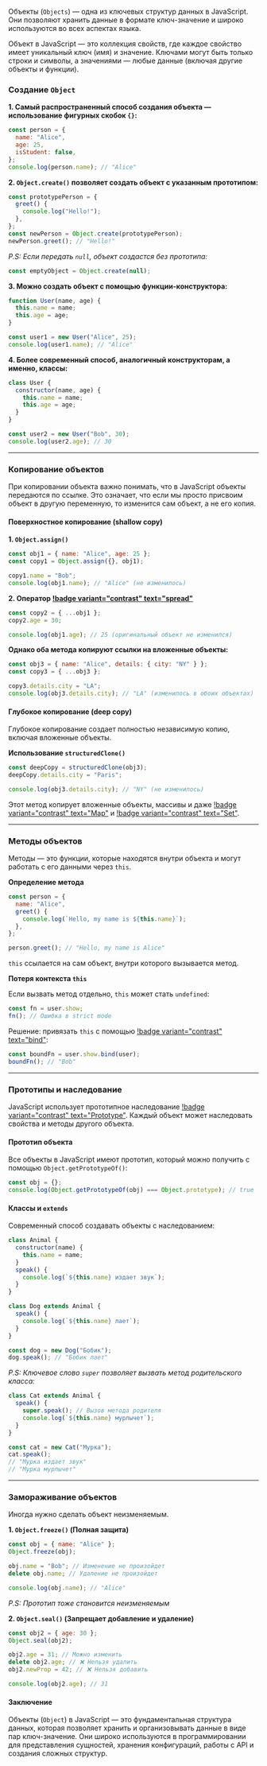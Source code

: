 Объекты (`Objects`) — одна из ключевых структур данных в JavaScript. Они позволяют хранить данные в формате ключ-значение и широко используются во всех аспектах языка.

Объект в JavaScript — это коллекция свойств, где каждое свойство имеет уникальный ключ (имя) и значение. Ключами могут быть только строки и символы, а значениями — любые данные (включая другие объекты и функции).

### Создание `Object`

**1. Самый распространенный способ создания объекта — использование фигурных скобок `{}`:**

```js
const person = {
  name: "Alice",
  age: 25,
  isStudent: false,
};
console.log(person.name); // "Alice"
```

**2. `Object.create()` позволяет создать объект с указанным прототипом:**

```js
const prototypePerson = {
  greet() {
    console.log("Hello!");
  },
};
const newPerson = Object.create(prototypePerson);
newPerson.greet(); // "Hello!"
```

_P.S: Если передать `null`, объект создастся без прототипа:_

```js
const emptyObject = Object.create(null);
```

**3. Можно создать объект с помощью функции-конструктора:**

```js
function User(name, age) {
  this.name = name;
  this.age = age;
}

const user1 = new User("Alice", 25);
console.log(user1.name); // "Alice"
```

**4. Более современный способ, аналогичный конструкторам, а именно, классы:**

```js
class User {
  constructor(name, age) {
    this.name = name;
    this.age = age;
  }
}

const user2 = new User("Bob", 30);
console.log(user2.age); // 30
```

---

### Копирование объектов

При копировании объекта важно понимать, что в JavaScript объекты передаются по ссылке. Это означает, что если мы просто присвоим объект в другую переменную, то изменится сам объект, а не его копия.

#### Поверхностное копирование (shallow copy)

**1. `Object.assign()`**

```js
const obj1 = { name: "Alice", age: 25 };
const copy1 = Object.assign({}, obj1);

copy1.name = "Bob";
console.log(obj1.name); // "Alice" (не изменилось)
```

**2. Оператор [!badge variant="contrast" text="spread"](../../Методы_и_операторы/S/Spread.md)**

```js
const copy2 = { ...obj1 };
copy2.age = 30;

console.log(obj1.age); // 25 (оригинальный объект не изменился)
```

**Однако оба метода копируют ссылки на вложенные объекты:**

```js
const obj3 = { name: "Alice", details: { city: "NY" } };
const copy3 = { ...obj3 };

copy3.details.city = "LA";
console.log(obj3.details.city); // "LA" (изменилось в обоих объектах)
```

#### Глубокое копирование (deep copy)

Глубокое копирование создает полностью независимую копию, включая вложенные объекты.

**Использование `structuredClone()`**

```js
const deepCopy = structuredClone(obj3);
deepCopy.details.city = "Paris";

console.log(obj3.details.city); // "NY" (не изменилось)
```

Этот метод копирует вложенные объекты, массивы и даже [!badge variant="contrast" text="Map"](Map.md) и [!badge variant="contrast" text="Set"](Set.md).

---

### Методы объектов

Методы — это функции, которые находятся внутри объекта и могут работать с его данными через `this`.

**Определение метода**

```js
const person = {
  name: "Alice",
  greet() {
    console.log(`Hello, my name is ${this.name}`);
  },
};

person.greet(); // "Hello, my name is Alice"
```

`this` ссылается на сам объект, внутри которого вызывается метод.

**Потеря контекста `this`**

Если вызвать метод отдельно, `this` может стать `undefined`:

```js
const fn = user.show;
fn(); // Ошибка в strict mode
```

Решение: привязать `this` с помощью [!badge variant="contrast" text="bind"](../Методы_и_операторы/B/Bind.md):

```js
const boundFn = user.show.bind(user);
boundFn(); // "Bob"
```

---

### Прототипы и наследование

JavaScript использует прототипное наследование [!badge variant="contrast" text="Prototype"](../Встроенные_объекты/Prototype.md). Каждый объект может наследовать свойства и методы другого объекта.

#### Прототип объекта

Все объекты в JavaScript имеют прототип, который можно получить с помощью `Object.getPrototypeOf()`:

```js
const obj = {};
console.log(Object.getPrototypeOf(obj) === Object.prototype); // true
```

#### Классы и `extends`

Современный способ создавать объекты с наследованием:

```js
class Animal {
  constructor(name) {
    this.name = name;
  }
  speak() {
    console.log(`${this.name} издает звук`);
  }
}

class Dog extends Animal {
  speak() {
    console.log(`${this.name} лает`);
  }
}

const dog = new Dog("Бобик");
dog.speak(); // "Бобик лает"
```

_P.S: Ключевое слово `super` позволяет вызвать метод родительского класса:_

```js
class Cat extends Animal {
  speak() {
    super.speak(); // Вызов метода родителя
    console.log(`${this.name} мурлычет`);
  }
}

const cat = new Cat("Мурка");
cat.speak();
// "Мурка издает звук"
// "Мурка мурлычет"
```

---

### Замораживание объектов

Иногда нужно сделать объект неизменяемым.

**1. `Object.freeze()` (Полная защита)**

```js
const obj = { name: "Alice" };
Object.freeze(obj);

obj.name = "Bob"; // Изменение не произойдет
delete obj.name; // Удаление не произойдет

console.log(obj.name); // "Alice"
```

_P.S: Прототип тоже становится неизменяемым_

**2. `Object.seal()` (Запрещает добавление и удаление)**

```js
const obj2 = { age: 30 };
Object.seal(obj2);

obj2.age = 31; // Можно изменить
delete obj2.age; // ❌ Нельзя удалить
obj2.newProp = 42; // ❌ Нельзя добавить

console.log(obj2.age); // 31
```

#### Заключение

Объекты (`Object`) в JavaScript — это фундаментальная структура данных, которая позволяет хранить и организовывать данные в виде пар ключ-значение. Они широко используются в программировании для представления сущностей, хранения конфигураций, работы с API и создания сложных структур.

